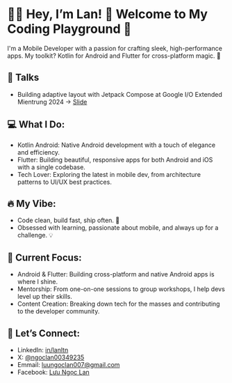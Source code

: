 # 👩‍💻 Hey, I’m Lan! 💜 Welcome to My Coding Playground 🚀
I'm a Mobile Developer with a passion for crafting sleek, high-performance apps. My toolkit? Kotlin for Android and Flutter for cross-platform magic. 🚀

## 🚀 Talks
- Building adaptive layout with Jetpack Compose at Google I/O Extended Mientrung 2024 -> [Slide](https://docs.google.com/presentation/d/1Tq7jIMcG5fN33jRDIpLq3b8el_-aWy_MazkKeTUT_FQ/edit#slide=id.g1f133acde25_5_4)

## 💻 What I Do:
- Kotlin Android: Native Android development with a touch of elegance and efficiency.
- Flutter: Building beautiful, responsive apps for both Android and iOS with a single codebase.
- Tech Lover: Exploring the latest in mobile dev, from architecture patterns to UI/UX best practices.
  
## 🔥 My Vibe:
- Code clean, build fast, ship often. 💅
- Obsessed with learning, passionate about mobile, and always up for a challenge. 💡

## 🚀 Current Focus:
- Android & Flutter: Building cross-platform and native Android apps is where I shine.
- Mentorship: From one-on-one sessions to group workshops, I help devs level up their skills.
- Content Creation: Breaking down tech for the masses and contributing to the developer community.

## 💬 Let’s Connect:
- LinkedIn: [in/lanltn](https://www.linkedin.com/in/lanltn/)
- X: [@ngoclan00349235](https://x.com/ngoclan00349235)
- Emmail: [luungoclan007@gmail.com](luungoclan007@gmail.com)
- Facebook: [Lưu Ngọc Lan](https://www.facebook.com/lan.luungoc2209.94)
